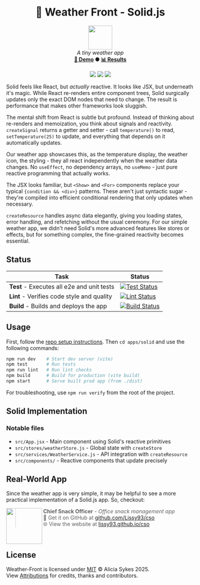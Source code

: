 <!-- start_header -->
<h1 align="center">🚀 Weather Front - Solid.js</h1>

<p align="center">
  <img width="64" src="https://raw.githubusercontent.com/Lissy93/weather-front/refs/heads/main/assets/favicon.png" /><br>
  <i>A tiny weather app</i>
  <br>
  <b><a href="/">🚀 Demo</a> ● <a href="https://frontend-framework-benchmarks.as93.net">📊 Results</a></b>
  <br><br>
  <img src="https://img.shields.io/badge/Framework-Solid.js-2C4F7C?logo=solid&logoColor=fff&labelColor=2C4F7C" />
  <img src="https://img.shields.io/badge/License-MIT-AE56FF?logo=googledocs&logoColor=fff&labelColor=8A2BE2" />
  <img src="https://img.shields.io/badge/Author-Lissy93-EA4AAA?logo=githubsponsors&logoColor=fff&labelColor=E31591" />
</p>
<!-- end_header -->

<!-- start_about -->
Solid feels like React, but *actually* reactive. It looks like JSX, but underneath it's magic. While React re-renders entire component trees, Solid surgically updates only the exact DOM nodes that need to change. The result is performance that makes other frameworks look sluggish.

The mental shift from React is subtle but profound. Instead of thinking about re-renders and memoization, you think about signals and reactivity. `createSignal` returns a getter and setter - call `temperature()` to read, `setTemperature(25)` to update, and everything that depends on it automatically updates.

Our weather app showcases this, as the temperature display, the weather icon, the styling - they all react independently when the weather data changes. No `useEffect`, no dependency arrays, no `useMemo` - just pure reactive programming that actually works.

The JSX looks familiar, but `<Show>` and `<For>` components replace your typical `{condition && <div>}` patterns. These aren't just syntactic sugar - they're compiled into efficient conditional rendering that only updates when necessary.

`createResource` handles async data elegantly, giving you loading states, error handling, and refetching without the usual ceremony. For our simple weather app, we didn't need Solid's more advanced features like stores or effects, but for something complex, the fine-grained reactivity becomes essential.
<!-- end_about -->

<!-- start_status -->

## Status

| Task | Status |
|---|---|
| **Test** - Executes all e2e and unit tests | [![Test Status](https://raw.githubusercontent.com/Lissy93/weather-front/refs/heads/badges/test-solid.svg)](https://github.com/Lissy93/weather-front/actions/workflows/test.yml) |
| **Lint** - Verifies code style and quality | [![Lint Status](https://raw.githubusercontent.com/Lissy93/weather-front/refs/heads/badges/lint-solid.svg)](https://github.com/Lissy93/weather-front/actions/workflows/lint.yml) |
| **Build** - Builds and deploys the app | [![Build Status](https://raw.githubusercontent.com/Lissy93/weather-front/refs/heads/badges/build-solid.svg)](https://github.com/Lissy93/weather-front/actions/workflows/build.yml) |

<!-- end_status -->

<!-- start_usage -->

## Usage

First, follow the [repo setup instructions](https://github.com/Lissy93/weather-front?tab=readme-ov-file#usage). Then `cd apps/solid` and use the following commands:

```bash
npm run dev    # Start dev server (vite)
npm test       # Run tests
npm run lint   # Run lint checks
npm build      # Build for production (vite build)
npm start      # Serve built prod app (from ./dist)
```

For troubleshooting, use `npm run verify` from the root of the project.

<!-- end_usage -->

## Solid Implementation

<!-- start_framework_specific -->
### Notable files
- `src/App.jsx` - Main component using Solid's reactive primitives
- `src/stores/weatherStore.js` - Global state with `createStore`
- `src/services/WeatherService.js` - API integration with `createResource`
- `src/components/` - Reactive components that update precisely
<!-- end_framework_specific -->


<!-- start_real_world_app -->

## Real-World App
Since the weather app is very simple, it may be helpful to see a more practical implementation of a Solid.js app. So, checkout:

<a href="https://github.com/Lissy93/cso"><img align="left" src="https://storage.googleapis.com/as93-screenshots/project-logos/cso.png" width="96"></a>

> **Chief Snack Officer** - _Office snack management app_<br>
> 🐙 Get it on GitHub at [github.com/Lissy93/cso](https://github.com/Lissy93/cso)<br>
> 🌐 View the website at [lissy93.github.io/cso](https://lissy93.github.io/cso)

<br>
<!-- end_real_world_app -->

<!-- start_license -->

## License

Weather-Front is licensed under [MIT](https://github.com/Lissy93/weather-front/blob/main/LICENSE) © Alicia Sykes 2025.<br>
View [Attributions](https://github.com/Lissy93/weather-front?tab=readme-ov-file#attributions) for credits, thanks and contributors.

<!-- end_license -->
